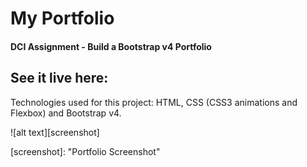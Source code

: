 # My Portfolio

#### DCI Assignment - Build a Bootstrap v4 Portfolio


## See it live here: 

Technologies used for this project: HTML, CSS (CSS3 animations and Flexbox) and Bootstrap v4.

![alt text][screenshot]

[screenshot]:  "Portfolio Screenshot"
